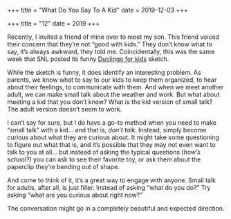 +++
title = "What Do You Say To A Kid"
date = 2019-12-03
+++

+++
title = "12"
date = 2019
+++

Recently, I invited a friend of mine over to meet my son. This friend voiced their concern that they’re not “good with kids.” They don’t know what to say, it’s always awkward, they told me. Coincidentally, this was the same week that SNL posted its funny [Duolingo for kids][1] sketch.

While the sketch is funny, it does identify an interesting problem. As parents, we know what to say to our kids to keep them organized, to hear about their feelings, to communicate with them. And when we meet another adult, we can make small talk about the weather and work. But what about meeting a kid that you don’t know? What is the kid version of small talk? The adult version doesn’t seem to work.

I can’t say for sure, but I do have a go-to method when you need to make “small talk” with a kid… and that is, _don’t talk_. Instead, simply become curious about what they are curious about. It might take some questioning to figure out what that is, and it’s possible that they may not even want to talk to you at all… but instead of asking the typical questions (_how’s school?)_ you can ask to see their favorite toy, or ask them about the paperclip they’re bending out of shape.

And come to think of it, it’s a great way to engage with anyone. Small talk for adults, after all, is just filler. Instead of asking “what do you do?” Try asking “what are you curious about right now?&#8221;

The conversation might go in a completely beautiful and expected direction.

 [1]: https://www.youtube.com/watch?v=qsEsgp3H7CU